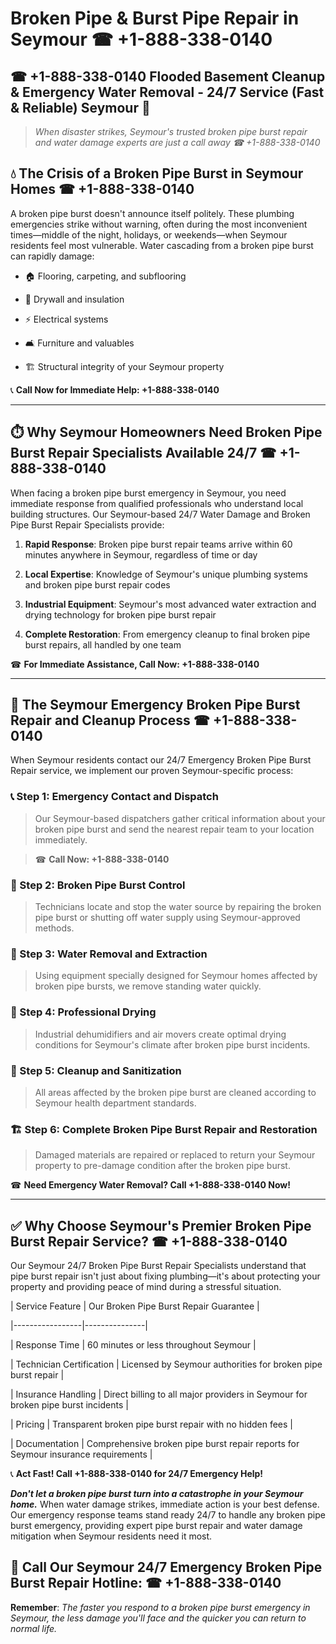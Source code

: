 # Broken Pipe & Burst Pipe Repair in Seymour ☎ +1-888-338-0140  
## ☎ +1-888-338-0140 Flooded Basement Cleanup & Emergency Water Removal - 24/7 Service (Fast & Reliable) Seymour 🚨  

> *When disaster strikes, Seymour's trusted broken pipe burst repair and water damage experts are just a call away ☎ +1-888-338-0140*  

## 💧 The Crisis of a Broken Pipe Burst in Seymour Homes ☎ +1-888-338-0140  

A broken pipe burst doesn't announce itself politely. These plumbing emergencies strike without warning, often during the most inconvenient times—middle of the night, holidays, or weekends—when Seymour residents feel most vulnerable. Water cascading from a broken pipe burst can rapidly damage:  

* 🏠 Flooring, carpeting, and subflooring  
* 🧱 Drywall and insulation  
* ⚡ Electrical systems  
* 🛋️ Furniture and valuables  
* 🏗️ Structural integrity of your Seymour property  

📞 **Call Now for Immediate Help: +1-888-338-0140**  

---  

## ⏱️ Why Seymour Homeowners Need Broken Pipe Burst Repair Specialists Available 24/7 ☎ +1-888-338-0140  

When facing a broken pipe burst emergency in Seymour, you need immediate response from qualified professionals who understand local building structures. Our Seymour-based 24/7 Water Damage and Broken Pipe Burst Repair Specialists provide:  

1. **Rapid Response**: Broken pipe burst repair teams arrive within 60 minutes anywhere in Seymour, regardless of time or day  
2. **Local Expertise**: Knowledge of Seymour's unique plumbing systems and broken pipe burst repair codes  
3. **Industrial Equipment**: Seymour's most advanced water extraction and drying technology for broken pipe burst repair  
4. **Complete Restoration**: From emergency cleanup to final broken pipe burst repairs, all handled by one team  

☎ **For Immediate Assistance, Call Now: +1-888-338-0140**  

---  

## 🔧 The Seymour Emergency Broken Pipe Burst Repair and Cleanup Process ☎ +1-888-338-0140  

When Seymour residents contact our 24/7 Emergency Broken Pipe Burst Repair service, we implement our proven Seymour-specific process:  

### 📞 Step 1: Emergency Contact and Dispatch  
> Our Seymour-based dispatchers gather critical information about your broken pipe burst and send the nearest repair team to your location immediately.  
> ☎ **Call Now: +1-888-338-0140**  

### 🚿 Step 2: Broken Pipe Burst Control  
> Technicians locate and stop the water source by repairing the broken pipe burst or shutting off water supply using Seymour-approved methods.  

### 🌊 Step 3: Water Removal and Extraction  
> Using equipment specially designed for Seymour homes affected by broken pipe bursts, we remove standing water quickly.  

### 💨 Step 4: Professional Drying  
> Industrial dehumidifiers and air movers create optimal drying conditions for Seymour's climate after broken pipe burst incidents.  

### 🧼 Step 5: Cleanup and Sanitization  
> All areas affected by the broken pipe burst are cleaned according to Seymour health department standards.  

### 🏗️ Step 6: Complete Broken Pipe Burst Repair and Restoration  
> Damaged materials are repaired or replaced to return your Seymour property to pre-damage condition after the broken pipe burst.  

☎ **Need Emergency Water Removal? Call +1-888-338-0140 Now!**  

---  

## ✅ Why Choose Seymour's Premier Broken Pipe Burst Repair Service? ☎ +1-888-338-0140  

Our Seymour 24/7 Broken Pipe Burst Repair Specialists understand that pipe burst repair isn't just about fixing plumbing—it's about protecting your property and providing peace of mind during a stressful situation.  

| Service Feature | Our Broken Pipe Burst Repair Guarantee |  
|-----------------|---------------|  
| Response Time | 60 minutes or less throughout Seymour |  
| Technician Certification | Licensed by Seymour authorities for broken pipe burst repair |  
| Insurance Handling | Direct billing to all major providers in Seymour for broken pipe burst incidents |  
| Pricing | Transparent broken pipe burst repair with no hidden fees |  
| Documentation | Comprehensive broken pipe burst repair reports for Seymour insurance requirements |  

📞 **Act Fast! Call +1-888-338-0140 for 24/7 Emergency Help!**  

***Don't let a broken pipe burst turn into a catastrophe in your Seymour home.*** When water damage strikes, immediate action is your best defense. Our emergency response teams stand ready 24/7 to handle any broken pipe burst emergency, providing expert pipe burst repair and water damage mitigation when Seymour residents need it most.  

## 📱 Call Our Seymour 24/7 Emergency Broken Pipe Burst Repair Hotline: ☎ +1-888-338-0140  

**Remember**: *The faster you respond to a broken pipe burst emergency in Seymour, the less damage you'll face and the quicker you can return to normal life.*